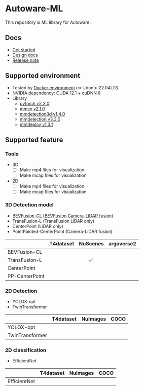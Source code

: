 # Autoware-ML

This repository is ML library for Autoware.

## Docs

- [Get started](docs/get_started.md)
- [Design docs](docs/design.md)
- [Release note](docs/release_note.md)

## Supported environment

- Tested by [Docker environment](Dockerfile) on Ubuntu 22.04LTS
- NVIDIA dependency: CUDA 12.1 + cuDNN 8
- Library
  - [pytorch v2.2.0](https://github.com/pytorch/pytorch/tree/v2.2.0)
  - [mmcv v2.1.0](https://github.com/open-mmlab/mmcv/tree/v2.1.0)
  - [mmdetection3d v1.4.0](https://github.com/open-mmlab/mmdetection3d/tree/v1.4.0)
  - [mmdetection v3.3.0](https://github.com/open-mmlab/mmdetection/tree/v3.3.0)
  - [mmdeploy v1.3.1](https://github.com/open-mmlab/mmdeploy/tree/v1.3.1)

## Supported feature
### Tools

- 3D
  - [ ] Make mp4 files for visualization
  - [ ] Make mcap files for visualization
- 2D
  - [ ] Make mp4 files for visualization
  - [ ] Make mcap files for visualization

### 3D Detection model

- [BEVFusion-CL (BEVFusion Camera-LiDAR fusion)](projects/BEVFusion)
- TransFusion-L (TransFusion LiDAR only)
- CenterPoint (LiDAR only)
- PointPainted-CenterPoint (Camera-LiDAR fusion)

|                | T4dataset | NuScenes | argoverse2 |
| -------------- | :-------: | :------: | :--------: |
| BEVFusion-CL   |           |          |            |
| TransFusion-L  |           |    ✅     |            |
| CenterPoint    |           |          |            |
| PP-CenterPoint |           |          |            |

### 2D Detection

- YOLOX-opt
- TwinTransformer

|                 | T4dataset | NuImages | COCO  |
| --------------- | :-------: | :------: | :---: |
| YOLOX-opt       |           |          |       |
| TwinTransformer |           |          |       |

### 2D classification

- EfficientNet

|              | T4dataset | NuImages | COCO  |
| ------------ | :-------: | :------: | :---: |
| EfficientNet |           |          |       |

